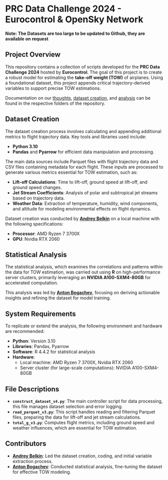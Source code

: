 # PRC Data Challenge 2024 - Eurocontrol & OpenSky Network

**Note: The Datasets are too large to be updated to Github, they are available on request**

## Project Overview

This repository contains a collection of scripts developed for the **PRC Data Challenge 2024** hosted by **Eurocontrol**. The goal of this project is to create a robust model for estimating the **take-off weight (TOW)** of airplanes. Using a foundational dataset, this project appends critical trajectory-derived variables to support precise TOW estimations.

Documentation on our [thoughts](./Project%20Thoughts.pdf), [dataset creation](./DataSetCreation/Documentation/Documentation%20Dataset%20Creation.pdf), and [analysis](./Analysis/Documentation/Documentation%20Statistical%20Analysis.pdf) can be found in the respective folders of the repository.

## Dataset Creation

The dataset creation process involves calculating and appending additional metrics to flight trajectory data. Key tools and libraries used include:

- **Python 3.10**
- **Pandas** and **Pyarrow** for efficient data manipulation and processing.

The main data sources include Parquet files with flight trajectory data and CSV files containing metadata for each flight. These inputs are processed to generate various metrics essential for TOW estimation, such as:

- **Lift-off Calculations**: Time to lift-off, ground speed at lift-off, and ground speed changes.
- **Jet Stream Coefficients**: Analysis of polar and subtropical jet streams based on trajectory data.
- **Weather Data**: Extraction of temperature, humidity, wind components, and altitude for modeling environmental effects on flight dynamics.

Dataset creation was conducted by [**Andrey Belkin**](https://www.linkedin.com/in/andrey-belkin-03ab241ba) on a local machine with the following specifications:

- **Processor**: AMD Ryzen 7 3700X
- **GPU**: Nvidia RTX 2060

## Statistical Analysis

The statistical analysis, which examines the correlations and patterns within the data for TOW estimation, was carried out using **R** on high-performance server clusters, primarily leveraging an **NVIDIA A100-SXM4-80GB** for accelerated computation.

This analysis was led by [**Anton Bogachev**](https://www.linkedin.com/in/anton-bogachev-627353182/), focusing on deriving actionable insights and refining the dataset for model training.

## System Requirements

To replicate or extend the analysis, the following environment and hardware are recommended:

- **Python**: Version 3.10
- **Libraries**: Pandas, Pyarrow
- **Software**: R 4.4.2 for statistical analysis
- **Hardware**:
    - Local machine: AMD Ryzen 7 3700X, Nvidia RTX 2060
    - Server cluster (for large-scale computations): NVIDIA A100-SXM4-80GB

## File Descriptions

- **`construct_dataset_v4.py`**: The main controller script for data processing, this file manages dataset selection and error logging.
- **`read_parquet_v3.py`**: This script handles reading and filtering Parquet files, preparing the data for lift-off and jet stream calculations.
- **`total_g_v3.py`**: Computes flight metrics, including ground speed and weather influences, which are essential for TOW estimation.

## Contributors

- [**Andrey Belkin**](https://www.linkedin.com/in/andrey-belkin-03ab241ba): Led the dataset creation, coding, and initial variable extraction process.
- [**Anton Bogachev**](https://www.linkedin.com/in/anton-bogachev-627353182/): Conducted statistical analysis, fine-tuning the dataset for effective TOW modeling.
